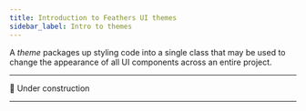 ```yaml
---
title: Introduction to Feathers UI themes
sidebar_label: Intro to themes
---
```


A _theme_ packages up styling code into a single class that may be used to change the appearance of all UI components across an entire project.

---

🚧 Under construction

---
